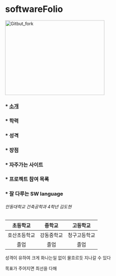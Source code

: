 # softwareFolio

<img src="https://user-images.githubusercontent.com/86451066/123884046-3c458980-d985-11eb-9e61-72893bfe9ad9.jpg" width="320px" height="240px"
     title="px(픽셀) 크기 설정" alt="Gitbut_fork"></img><br/>

### * [소개][소개link]
[소개link]:https://github.com/666ehgus/softwareFolio/blob/main/README.md#%EC%95%88%EB%8F%99%EB%8C%80%ED%95%99%EA%B5%90-%EA%B1%B4%EC%B6%95%EA%B3%B5%ED%95%99%EA%B3%BC-4%ED%95%99%EB%85%84-%EA%B9%80%EB%8F%84%ED%98%84
### * 학력
### * 성격
### * 장점
### * 자주가는 사이트
### * 프로젝트 참여 목록
### * 잘 다루는 SW language

###### 안동대학교 건축공학과 4학년 김도현

| 초등학교 | 중학교 | 고등학교 |
| :-: | :-: | :-: |
| 호산초등학교 | 강동중학교 | 청구고등학교 |
| 졸업 | 졸업 | 졸업 |

성격이 유하여 크게 화나는일 없이 물흐르듯 지나갈 수 있다

목표가 주어지면 최선을 다해 
